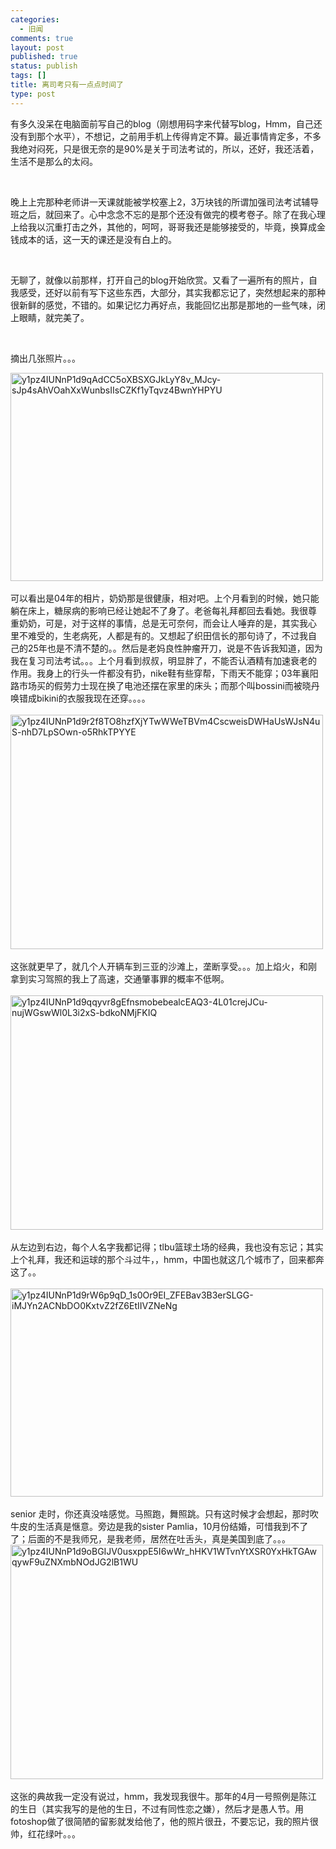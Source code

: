 ```yaml
--- 
categories: 
  - 旧闻
comments: true
layout: post
published: true
status: publish
tags: []
title: 离司考只有一点点时间了
type: post
---
```

<div id="msgcns!3725CC0EE38B1F6!1778" class="bvMsg">有多久没呆在电脑面前写自己的<span lang="EN-US">blog</span>（刚想用码字来代替写<span lang="EN-US">blog</span>，<span lang="EN-US">Hmm</span>，自己还没有到那个水平），不想记，之前用手机上传得肯定不算。最近事情肯定多，不多我绝对闷死，只是很无奈的是<span lang="EN-US">90%</span>是关于司法考试的，所以，还好，我还活着，生活不是那么的太闷。

<span lang="EN-US"> </span>

晚上上完那种老师讲一天课就能被学校塞上<span lang="EN-US">2</span>，<span lang="EN-US">3</span>万块钱的所谓加强司法考试辅导班之后，就回来了。心中念念不忘的是那个还没有做完的模考卷子。除了在我心理上给我以沉重打击之外，其他的，呵呵，哥哥我还是能够接受的，毕竟，换算成金钱成本的话，这一天的课还是没有白上的。

<span lang="EN-US"> </span>

无聊了，就像以前那样，打开自己的<span lang="EN-US">blog</span>开始欣赏。又看了一遍所有的照片，自我感受，还好以前有写下这些东西，大部分，其实我都忘记了，突然想起来的那种很新鲜的感觉，不错的。如果记忆力再好点，我能回忆出那是那地的一些气味，闭上眼睛，就完美了。

<span lang="EN-US"> </span>

摘出几张照片。。。<div style="width:502px;">
<img src="http://farm2.static.flickr.com/1138/1094407832_4e4c42a7b2.jpg?v=0" alt="y1pz4IUNnP1d9qAdCC5oXBSXGJkLyY8v_MJcy-sJp4sAhVOahXxWunbsIIsCZKf1yTqvz4BwnYHPYU" height="333" width="500"><br><br>可以看出是04年的相片，奶奶那是很健康，相对吧。上个月看到的时候，她只能躺在床上，糖尿病的影响已经让她起不了身了。老爸每礼拜都回去看她。我很尊重奶奶，可是，对于这样的事情，总是无可奈何，而会让人唾弃的是，其实我心里不难受的，生老病死，人都是有的。又想起了织田信长的那句诗了，不过我自己的25年也是不清不楚的。。然后是老妈良性肿瘤开刀，说是不告诉我知道，因为我在复习司法考试。。。上个月看到叔叔，明显胖了，不能否认酒精有加速衰老的作用。我身上的行头一件都没有扔，nike鞋有些穿帮，下雨天不能穿；03年襄阳路市场买的假劳力士现在换了电池还摆在家里的床头；而那个叫bossini而被晓丹唤错成bikini的衣服我现在还穿。。。。<br><br><div style="width:502px;">
<img src="http://farm2.static.flickr.com/1285/1093544821_57cce29d2f.jpg?v=0" alt="y1pz4IUNnP1d9r2f8TO8hzfXjYTwWWeTBVm4CscweisDWHaUsWJsN4uS-nhD7LpSOwn-o5RhkTPYYE" height="375" width="500"><br><br>这张就更早了，就几个人开辆车到三亚的沙滩上，垄断享受。。。加上焰火，和刚拿到实习驾照的我上了高速，交通肇事罪的概率不低啊。<br><br><div style="width:502px;">
<img src="http://farm2.static.flickr.com/1337/1094406964_aeb2fd0ef1.jpg?v=0" alt="y1pz4IUNnP1d9qqyvr8gEfnsmobebealcEAQ3-4L01crejJCu-nujWGswWl0L3i2xS-bdkoNMjFKIQ" height="375" width="500"><br><br>从左边到右边，每个人名字我都记得；tlbu篮球土场的经典，我也没有忘记；其实上个礼拜，我还和运球的那个斗过牛，，hmm，中国也就这几个城市了，回来都奔这了。。<br><br><div style="width:502px;">
<img src="http://farm2.static.flickr.com/1311/1093545543_5ca5ad29d7.jpg?v=0" alt="y1pz4IUNnP1d9rW6p9qD_1s0Or9EI_ZFEBav3B3erSLGG-iMJYn2ACNbDO0KxtvZ2fZ6EtIIVZNeNg" height="333" width="500"><br><br>senior 走时，你还真没啥感觉。马照跑，舞照跳。只有这时候才会想起，那时吹牛皮的生活真是惬意。旁边是我的sister Pamlia，10月份结婚，可惜我到不了了；后面的不是我师兄，是我老师，居然在吐舌头，真是美国到底了。。。<br><div style="width:502px;">
<img src="http://farm2.static.flickr.com/1228/1093669193_a1b23277e8.jpg?v=0" alt="y1pz4IUNnP1d9oBGIJV0usxppE5I6wWr_hHKV1WTvnYtXSR0YxHkTGAwqywF9uZNXmbNOdJG2lB1WU" height="375" width="500"><br><br>这张的典故我一定没有说过，hmm，我发现我很牛。那年的4月一号照例是陈江的生日（其实我写的是他的生日，不过有同性恋之嫌），然后才是愚人节。用fotoshop做了很简陋的留影就发给他了，他的照片很丑，不要忘记，我的照片很帅，红花绿叶。。。<br>
</div>
<br>
</div>
<br><br>
</div>
<br>
</div>
<br>
</div>
<br><br>
</div>
